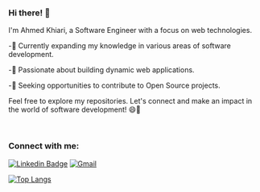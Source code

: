 ### Hi there! 👋
I'm Ahmed Khiari, a Software Engineer with a focus on web technologies.

-🔭 Currently expanding my knowledge in various areas of software development.

-🌱 Passionate about building dynamic web applications.

-👯 Seeking opportunities to contribute to Open Source projects.

Feel free to explore my repositories. Let's connect and make an impact in the world of software development! 😄🚀

<br/>

 </abc>

### Connect with me:
[![Linkedin Badge](https://img.shields.io/badge/-Ahmedkr-blue?style=flat-square&logo=Linkedin&logoColor=white&link=https://www.linkedin.com/in/ahmedkr/)](https://www.linkedin.com/in/ahmedkhiari/)
[![Gmail](https://img.shields.io/badge/-Ahmedkr-c14438?style=flat&logo=Gmail&logoColor=white)](mailto:ahmed.khiari2@esprit.tn)

[![Top Langs](https://github-readme-stats.vercel.app/api/top-langs/?username=Ahmedkr5&layout=compact)](https://github.com/anuraghazra/github-readme-stats)



